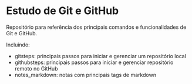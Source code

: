 # Estudo de Git e GitHub

Repositório para referência dos principais comandos e funcionalidades de Git e GitHub.

Incluindo:

- gitsteps: principais passos para iniciar e gerenciar um repositório local
- githubsteps: principais passos para iniciar e gerenciar repositório remoto no GitHub
- notes_markdown: notas com principais tags de markdown
